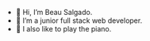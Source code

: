 - 👋 Hi, I’m Beau Salgado.
- 🌱 I’m a junior full stack web developer.
-  👀 I also like to play the piano.


<!---
beau-augusto/beau-augusto is a ✨ special ✨ repository because its `README.md` (this file) appears on your GitHub profile.
You can click the Preview link to take a look at your changes.
--->
